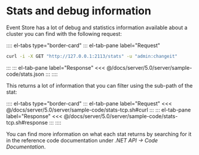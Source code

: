 # Stats and debug information

Event Store has a lot of debug and statistics information available about a cluster you can find with the following request:

:::: el-tabs type="border-card"
::: el-tab-pane label="Request"
```bash
curl -i -X GET "http://127.0.0.1:2113/stats" -u "admin:changeit"
```
:::
::: el-tab-pane label="Response"
<<< @/docs/server/5.0/server/sample-code/stats.json
:::
::::

This returns a lot of information that you can filter using the sub-path of the stat:

:::: el-tabs type="border-card"
::: el-tab-pane label="Request"
<<< @/docs/server/5.0/server/sample-code/stats-tcp.sh#curl
:::
::: el-tab-pane label="Response"
<<< @/docs/server/5.0/server/sample-code/stats-tcp.sh#response
:::
::::

You can find more information on what each stat returns by searching for it in the reference code documentation under _.NET API -> Code Documentation_.

<!-- TODO: Make this better, embed -->
